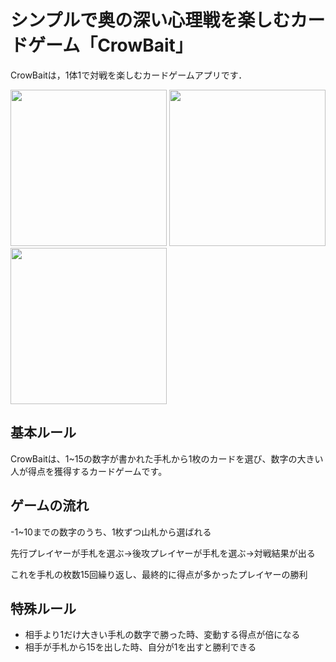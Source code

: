 # シンプルで奥の深い心理戦を楽しむカードゲーム「CrowBait」
CrowBaitは，1体1で対戦を楽しむカードゲームアプリです．
<p>
  <img width="250px" src="https://user-images.githubusercontent.com/69156255/201856979-d6c40d82-04ec-4924-a098-aa77a59ffe18.png"　width="20%">
  <img width="250px" src="https://user-images.githubusercontent.com/69156255/201855791-fd020829-5c76-4133-ab89-3ced069a2440.png"　width="20%">
  <img width="250px" src="https://user-images.githubusercontent.com/69156255/200169013-2b5c7546-c958-46e3-8f24-20ea4fce7535.png"　width="20%">
</p>

## 基本ルール
CrowBaitは、1~15の数字が書かれた手札から1枚のカードを選び、数字の大きい人が得点を獲得するカードゲームです。

## ゲームの流れ

-1~10までの数字のうち、1枚ずつ山札から選ばれる

先行プレイヤーが手札を選ぶ→後攻プレイヤーが手札を選ぶ→対戦結果が出る

これを手札の枚数15回繰り返し、最終的に得点が多かったプレイヤーの勝利

## 特殊ルール

- 相手より1だけ大きい手札の数字で勝った時、変動する得点が倍になる
- 相手が手札から15を出した時、自分が1を出すと勝利できる
